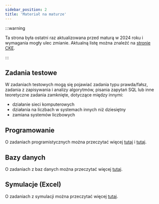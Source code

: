 ```yaml
---
sidebar_position: 2
title: 'Materiał na maturze'
---
```


:::warning

Ta strona była ostatni raz aktualizowana przed maturą w 2024 roku i wymagania
mogły ulec zmianie. Aktualną listę można znaleźć na [stronie CKE](https://cke.gov.pl/egzamin-maturalny/egzamin-maturalny-w-formule-2023/podstawa-programowa/).

:::

## Zadania testowe

W zadaniach testowych mogą się pojawiać zadania typu prawda/fałsz, zadania
z zapisywania i analizy algorytmów, pisania zapytań SQL lub inne teoretyczne
zadania zamknięte, dotyczące między innymi:
- działanie sieci komputerowych
- działania na liczbach w systemach innych niż dziesiętny
- zamiana systemów liczbowych 

## Programowanie

O zadaniach programistycznych można przeczytać więcej [tutaj](../1-programming/0-intro.md)
i [tutaj](../2-algorythmics/0-intro.md).

## Bazy danych

O zadaniach z baz danych można przeczytać więcej [tutaj](../3-databases/0-intro.md).

## Symulacje (Excel)

O zadaniach z symulacji można przeczytać więcej [tutaj](../4-excel/0-intro.md).
